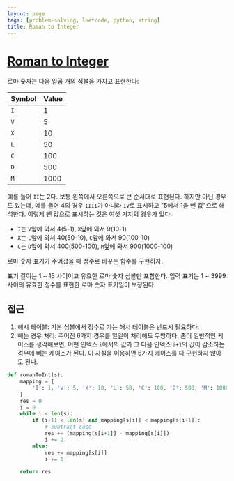 ```yaml
---
layout: page
tags: [problem-solving, leetcode, python, string]
title: Roman to Integer
---
```


# [Roman to Integer](https://leetcode.com/problems/roman-to-integer/)

 로마 숫자는 다음 일곱 개의 심볼을 가지고 표현한다:

| Symbol | Value |
| --- | --- |
| `I` | 1 |
| `V` | 5 |
| `X` | 10 |
| `L` | 50 |
| `C` | 100 |
| `D` | 500 |
| `M` | 1000 |

 예를 들어 `II`는 2다. 보통 왼쪽에서 오른쪽으로 큰 순서대로
 표현된다. 하지만 아닌 경우도 있는데, 예를 들어 4의 경우 `IIII`가
 아니라 `IV`로 표시하고 "5에서 1을 뺀 값"으로 해석한다. 이렇게 뺀
 값으로 표시하는 것은 여섯 가지의 경우가 있다.

 - `I`는 `V`앞에 와서 4(5-1), `X`앞에 와서 9(10-1)
 - `X`는 `L`앞에 와서 40(50-10), `C`앞에 와서 90(100-10)
 - `C`는 `D`앞에 와서 400(500-100), `M`앞에 와서 900(1000-100)

 로마 숫자 표기가 주어졌을 때 정수로 바꾸는 함수를 구현하자.

 표기 길이는 1 ~ 15 사이이고 유효한 로마 숫자 심볼만 포함한다. 입력
 표기는 1 ~ 3999 사이의 유효한 정수를 표현한 로마 숫자 표기임이
 보장된다.


## 접근

 1. 해시 테이블: 기본 심볼에서 정수로 가는 해시 테이블은 반드시 필요하다.
 2. 빼는 경우 처리: 주어진 6가지 경우를 일일이 처리해도 무방하다. 좀더
    일반적인 케이스를 생각해보면, 어떤 인덱스 `i`에서의 값과 그 다음
    인덱스 `i+1`의 값이 감소하는 경우에 빼는 케이스가 된다. 이 사실을
    이용하면 6가지 케이스를 다 구현하지 않아도 된다.

```python
def romanToInt(s):
    mapping = {
        'I': 1, 'V': 5, 'X': 10, 'L': 50, 'C': 100, 'D': 500, 'M': 1000
    }
    res = 0
    i = 0
    while i < len(s):
        if (i+1) < len(s) and mapping[s[i]] < mapping[s[i+1]]:
            # subtract case
            res += (mapping[s[i+1]] - mapping[s[i]])
            i += 2
        else:
            res += mapping[s[i]]
            i += 1

    return res
```
